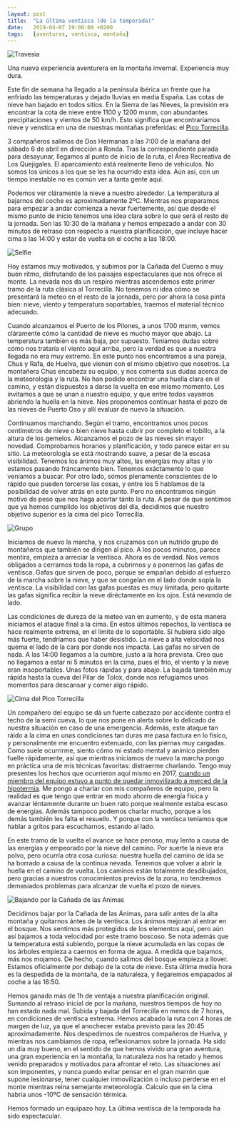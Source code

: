 ```yaml
---
layout: post
title:  "La última ventisca (de la temporada)"
date:   2019-04-07 19:00:00 +0200
tags:	[aventuras, ventisca, montaña]
---
```


![Travesia][travesia]

Una nueva experiencia aventurera en la montaña invernal. Experiencia muy dura.

Este fin de semana ha llegado a la península ibérica un frente que ha enfriado
las temperaturas y dejado lluvias en media España. Las cotas de nieve
han bajado en todos sitios. En la Sierra de las Nieves, la previsión era
encontrar la cota de nieve entre 1100 y 1200 msnm, con abundantes
precipitaciones y vientos de 50 km/h. Esto significa que encontraríamos nieve y
venstica en una de nuestras montañas preferidas: el
[Pico Torrecilla][wiki_torrecilla].

<!--more-->

3 compañeros salimos de Dos Hermanas a las 7:00 de la mañana del sábado 6 de
abril en dirección a Ronda. Tras la correspondiente parada para desayunar,
llegamos al punto de inicio de la ruta, el Área Recreativa de Los Quejigales.
El aparcamiento está realmente lleno de vehículos. No somos los únicos a los
que se les ha ocurrido esta idea. Aún así, con un tiempo inestable no es común
ver a tanta gente aquí.

Podemos ver cláramente la nieve a nuestro alrededor. La temperatura al bajarnos
del coche es aproximadamente 2ºC. Mientras nos preparamos para empezar a andar
comienza a nevar fuertemente, así que desde el mismo punto de inicio tenemos
una idea clara sobre lo que será el resto de la jornada. Son las 10:30 de la
mañana y hemos empezado a andar con 30 minutos de retraso con respecto a
nuestra planificación, que incluye hacer cima a las 14:00 y estar de vuelta
en el coche a las 18:00.

![Selfie][selfie]

Hoy estamos muy motivados, y subimos por la Cañada del Cuerno a muy buen ritmo,
disfrutando de los paisajes espectaculares que nos ofrece el monte. La nevada
nos da un respiro mientras ascendemos este primer tramo de la ruta clásica
al Torrecilla. No tenemos ni idea cómo se presentará la meteo en el resto de la
jornada, pero por ahora la cosa pinta bien: nieve, viento y temperatura
soportables, traemos el material técnico adecuado.

Cuando alcanzamos el Puerto de los Pilones, a unos 1700 msnm, vemos cláramente
cómo la cantidad de nieve es mucho mayor que abajo. La temperatura también es
más baja, por supuesto. Teníamos dudas sobre cómo nos trataría el viento aquí
arriba, pero la verdad es que a nuestra llegada no era muy extremo.
En este punto nos encontramos a una pareja, Chus y Rafa, de Huelva, que
vienen con el mismo objetivo que nosotros. La montañera Chus encabeza su
equipo, y nos comenta sus dudas acerca de la meteorología y la ruta. No han
podido encontrar una huella clara en el camino, y están dispuestos a darse la
vuelta en ese mismo momento. Les invitamos a que se unan a nuestro equipo, y
que entre todos vayamos abriendo la huella en la nieve. Nos proponemos
continuar hasta el pozo de las nieves de Puerto Oso y allí evaluar de nuevo
la situación.

Continuamos marchando. Según el tramo, encontramos unos pocos centímetros de
nieve o bien nieve hasta cubrir por completo el tobillo, a la altura de los
gemelos. Alcanzamos el pozo de las nieves sin mayor novedad. Comprobamos
horarios y planificación, y todo parece estar en su sitio. La meteorología
se está mostrando suave, a pesar de la escasa visibilidad. Tenemos los ánimos
muy altos, las energías muy altas y lo estamos pasando fráncamente bien.
Tenemos exáctamente lo que veníamos a buscar.
Por otro lado, somos plenamente conscientes de lo rápido que pueden torcerse
las cosas, y entre los 5 hablamos de la posibilidad de volver atrás en este
punto. Pero no encontramos ningún motivo de peso que nos haga acortar tánto
la ruta. A pesar de que sentimos que ya hemos cumplido los objetivos del día,
decidimos que nuestro objetivo superior es la cima del pico Torrecilla.

![Grupo][grupo]

Iniciamos de nuevo la marcha, y nos cruzamos con un nutrido grupo de montañeros
que también se dirigen al pico. A los pocos minutos, parece mentira, empieza
a arreciar la ventisca. Ahora es de verdad. Nos vemos obligados a cerrarnos
toda la ropa, a cubrirnos y a ponernos las gafas de ventisca. Gafas que sirven
de poco, porque se empañan debido al esfuerzo de la marcha sobre la nieve, y
que se congelan en el lado donde sopla la ventisca. La visibilidad con las
gafas puestas es muy limitada, pero quitarte las gafas significa recibir la
nieve diréctamente en los ojos. Está nevando de lado.

Las condiciones de dureza de la meteo van en aumento, y de esta manera
iniciamos el ataque final a la cima. En estos últimos repechos, la ventisca
se hace realmente extrema, en el límite de lo soportable. Si hubiera sido algo
más fuerte, tendríamos que haber desistido. La nieve a alta velocidad nos quema
el lado de la cara por donde nos impacta. Las gafas no sirven de nada.
A las 14:00 llegamos a la cumbre, justo a la hora prevista. Creo que no
llegamos a estar ni 5 minutos en la cima, pues el frio, el viento y la nieve
eran insoportables. Unas fotos rápidas y para abajo. La bajada también muy
rápida hasta la cueva del Pilar de Tolox, donde nos refugiamos unos momentos
para descansar y comer algo rápido.

![Cima del Pico Torrecilla][cima]

Un compañero del equipo se dá un fuerte cabezazo por accidente contra el techo
de la semi cueva, lo que nos pone en alerta sobre lo delicado de nuestra
situación en caso de una emergencia. Además, este ataque tan ráido a la cima en
unas condiciones tan duras me pasa factura en lo físico, y personalmente me
encuentro extenuado, con las piernas muy cargadas. Como suele ocurrirme, siento
cómo mi estado mental y anímico pierden fuelle rápidamente, así que mientras
iniciamos de nuevo la marcha pongo en práctica una de mis técnicas favoritas:
distraerme charlando. Tengo muy presentes los hechos que ocurrieron aquí mismo
en 2017, [cuando un miembro del equipo estuvo a punto de quedar inmovilizado a
merced de la hipotermia][2017]. Me pongo a charlar con mis compañeros de
equipo, pero la realidad es que tengo que entrar en modo ahorro de energía
física y avanzar léntamente durante un buen rato porque realmente estaba escaso
de energías. Además tampoco podemos charlar mucho, porque a los demás también
les falta el resuello. Y porque con la ventisca teníamos que hablar a gritos
para escucharnos, estando al lado.

En este tramo de la vuelta el avance se hace penoso, muy lento a causa de las
energías y empeorado por la nieve del camino.
Por suerte la nieve era polvo, pero ocurría otra cosa curiosa: nuestra huella
del camino de ida se ha borrado a causa de la continua nevada. Tenemos que
volver a abrir la huella en el camino de vuelta. Los caminos están totalmente
desdibujados, pero gracias a nuestros conocimientos previos de la zona, no
tendremos demasiados problemas para alcanzar de vuelta el pozo de nieves.

![Bajando por la Cañada de las Animas][bajando]

Decidimos bajar por la Cañada de las Ánimas, para salir antes de la alta
montaña y quitarnos ántes de la ventisca. Los ánimos mejoran al entrar en el
bosque. Nos sentimos más protegidos de los elementos aquí, pero aún así
bajamos a toda velocidad por este tramo boscoso. Se nota además que la
temperatura está subiendo, porque la nieve acumulada en las copas de los
árboles empieza a caernos en forma de agua. A medida que bajamos, más nos
mojamos. De hecho, cuando salimos del bosque empieza a llover. Estamos
oficialmente por debajo de la cota de nieve. Esta última media hora es la
despedida de la montaña, de la naturaleza, y llegaremos empapados al coche a
las 16:50.

Hemos ganado más de 1h de ventaja a nuestra planificación original. Sumando
al retraso inicial de por la mañana, nuestros tiempos de hoy no han estado
nada mal. Subida y bajada del Torrecilla en menos de 7 horas, en condiciones de
ventisca extrema. Hemos acabado la ruta con 4 horas de margen de luz, ya que el
anochecer estaba previsto para las 20:45 aproximadamente. Nos despedimos de
nuestros compañeros de Huelva, y mientras nos cambiamos de ropa, reflexionamos
sobre la jornada. Ha sido un día muy bueno, en el sentido de que hemos vivido
una gran aventura, una gran experiencia en la montaña, la naturaleza nos ha
retado y hemos venido preparados y motivados para afrontar el reto.
Las situaciones así son imponentes, y nunca puedo evitar pensar en el gran
marrón que supone lesionarse, tener cualquier inmovilización o incluso perderse
en el monte mientras reina semejante meteorología. Calculo que en la cima
habria unos -10ºC de sensación térmica.

Hemos formado un equipazo hoy. La última ventisca de la temporada ha sido
espectacular.

[wiki_torrecilla]:	https://es.wikipedia.org/wiki/Torrecilla_(Sierra_de_las_Nieves)
[2017]:			{{site.url}}/2017/02/12/aventura-limite-invernal.html
[cima]:			{{site.url}}/assets/20190407-cima-torrecilla-ventisca.png
[bajando]:		{{site.url}}/assets/20190407-bajando.png
[travesia]:		{{site.url}}/assets/20190407-travesia.png
[selfie]:		{{site.url}}/assets/20190407-selfie-ismael.png
[grupo]:		{{site.url}}/assets/20190407-grupo.png
